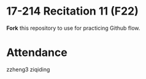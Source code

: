 # 17-214 Recitation 11 (F22)
**Fork** this repository to use for practicing Github flow.

# Attendance
zzheng3
ziqiding